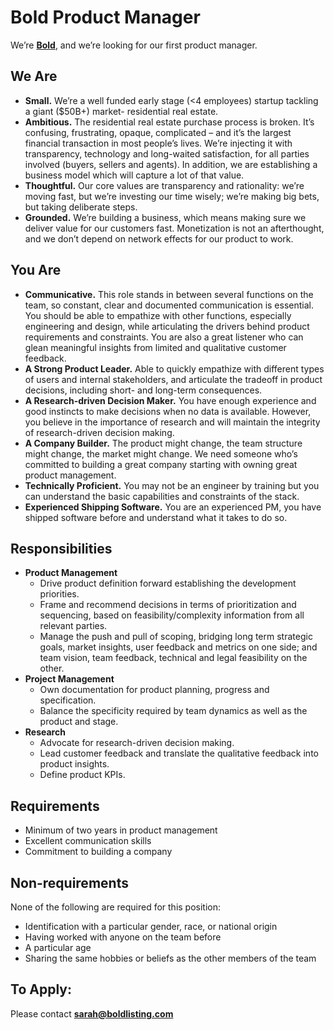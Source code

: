 # Bold Product Manager

We’re [**Bold**](http://boldlisting.com/), and we’re looking for our first product manager. 

## **We Are**

* **Small.** We’re a well funded early stage (<4 employees) startup tackling a giant ($50B+) market- residential real estate. 
* **Ambitious.** The residential real estate purchase process is broken. It’s confusing, frustrating, opaque, complicated – and it’s the largest financial transaction in most people’s lives. We’re injecting it with transparency, technology and long-waited satisfaction, for all parties involved (buyers, sellers and agents). In addition, we are establishing a business model which will capture a lot of that value.
* **Thoughtful.** Our core values are transparency and rationality: we’re moving fast, but we’re investing our time wisely; we’re making big bets, but taking deliberate steps. 
* **Grounded.** We’re building a business, which means making sure we deliver value for our customers fast. Monetization is not an afterthought, and we don’t depend on network effects for our product to work.

## **You Are**

* **Communicative.** This role stands in between several functions on the team, so constant, clear and documented communication is essential. You should be able to empathize with other functions, especially engineering and design, while articulating the drivers behind product requirements and constraints. You are also a great listener who can glean meaningful insights from limited and qualitative customer feedback.
* **A Strong Product Leader.** Able to quickly empathize with different types of users and internal stakeholders, and articulate the tradeoff in product decisions, including short- and long-term consequences.
* **A Research-driven Decision Maker.** You have enough experience and good instincts to make decisions when no data is available. However, you believe in the importance of research and will maintain the integrity of research-driven decision making. 
* **A Company Builder.** The product might change, the team structure might change, the market might change. We need someone who’s committed to building a great company starting with owning great product management. 
* **Technically Proficient.** You may not be an engineer by training but you can understand the basic capabilities and constraints of the stack. 
* **Experienced Shipping Software.** You are an experienced PM, you have shipped software before and understand what it takes to do so. 

## **Responsibilities**

* **Product Management**
    * Drive product definition forward establishing the development priorities.
    * Frame and recommend decisions in terms of prioritization and sequencing, based on feasibility/complexity information from all relevant parties. 
    * Manage the push and pull of scoping, bridging long term strategic goals, market insights, user feedback and metrics on one side; and team vision, team feedback, technical and legal feasibility on the other. 
* **Project Management** 
    * Own documentation for product planning, progress and specification.
    * Balance the specificity required by team dynamics as well as the product and stage. 
* **Research**
    * Advocate for research-driven decision making. 
    * Lead customer feedback and translate the qualitative feedback into product insights. 
    * Define product KPIs. 

## **Requirements**

* Minimum of two years in product management
* Excellent communication skills
* Commitment to building a company

## **Non-requirements**

None of the following are required for this position:

* Identification with a particular gender, race, or national origin
* Having worked with anyone on the team before
* A particular age
* Sharing the same hobbies or beliefs as the other members of the team
    

## **To Apply:**

Please contact [**sarah@boldlisting.com**](mailto:sarah@boldlisting.com) 
